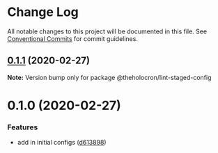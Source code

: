 # Change Log

All notable changes to this project will be documented in this file.
See [Conventional Commits](https://conventionalcommits.org) for commit guidelines.

## [0.1.1](https://github.com/the-holocron/threepio/compare/@theholocron/lint-staged-config@0.1.0...@theholocron/lint-staged-config@0.1.1) (2020-02-27)

**Note:** Version bump only for package @theholocron/lint-staged-config





# 0.1.0 (2020-02-27)


### Features

* add in initial configs ([d613898](https://github.com/the-holocron/threepio/commit/d613898f18bb20b7fc879d80c15f025555de2765))
